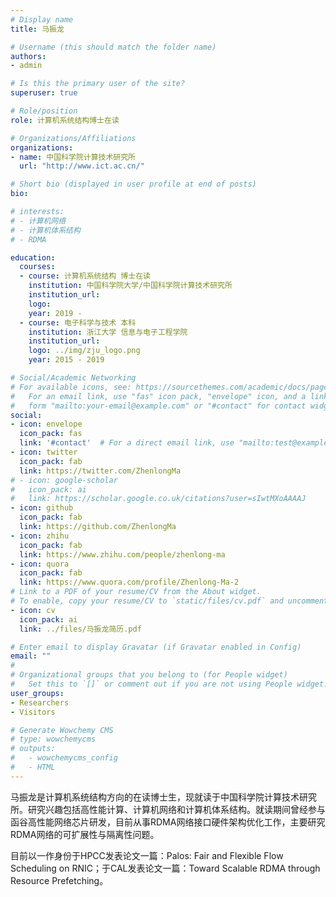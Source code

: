```yaml
---
# Display name
title: 马振龙

# Username (this should match the folder name)
authors:
- admin

# Is this the primary user of the site?
superuser: true

# Role/position
role: 计算机系统结构博士在读

# Organizations/Affiliations
organizations:
- name: 中国科学院计算技术研究所
  url: "http://www.ict.ac.cn/"

# Short bio (displayed in user profile at end of posts)
bio: 

# interests:
# - 计算机网络
# - 计算机体系结构
# - RDMA

education:
  courses:
  - course: 计算机系统结构 博士在读
    institution: 中国科学院大学/中国科学院计算技术研究所
    institution_url:
    logo:
    year: 2019 - 
  - course: 电子科学与技术 本科
    institution: 浙江大学 信息与电子工程学院
    institution_url:
    logo: ../img/zju_logo.png
    year: 2015 - 2019

# Social/Academic Networking
# For available icons, see: https://sourcethemes.com/academic/docs/page-builder/#icons
#   For an email link, use "fas" icon pack, "envelope" icon, and a link in the
#   form "mailto:your-email@example.com" or "#contact" for contact widget.
social:
- icon: envelope
  icon_pack: fas
  link: '#contact'  # For a direct email link, use "mailto:test@example.org".
- icon: twitter
  icon_pack: fab
  link: https://twitter.com/ZhenlongMa
# - icon: google-scholar
#   icon_pack: ai
#   link: https://scholar.google.co.uk/citations?user=sIwtMXoAAAAJ
- icon: github
  icon_pack: fab
  link: https://github.com/ZhenlongMa
- icon: zhihu
  icon_pack: fab
  link: https://www.zhihu.com/people/zhenlong-ma
- icon: quora
  icon_pack: fab
  link: https://www.quora.com/profile/Zhenlong-Ma-2
# Link to a PDF of your resume/CV from the About widget.
# To enable, copy your resume/CV to `static/files/cv.pdf` and uncomment the lines below.
- icon: cv
  icon_pack: ai
  link: ../files/马振龙简历.pdf

# Enter email to display Gravatar (if Gravatar enabled in Config)
email: ""
# 
# Organizational groups that you belong to (for People widget)
#   Set this to `[]` or comment out if you are not using People widget.
user_groups:
- Researchers
- Visitors

# Generate Wowchemy CMS
# type: wowchemycms
# outputs:
#   - wowchemycms_config
#   - HTML
---
```


马振龙是计算机系统结构方向的在读博士生，现就读于中国科学院计算技术研究所。研究兴趣包括高性能计算、计算机网络和计算机体系结构。就读期间曾经参与函谷高性能网络芯片研发，目前从事RDMA网络接口硬件架构优化工作，主要研究RDMA网络的可扩展性与隔离性问题。

目前以一作身份于HPCC发表论文一篇：Palos: Fair and Flexible Flow Scheduling on RNIC；于CAL发表论文一篇：Toward Scalable RDMA through Resource Prefetching。